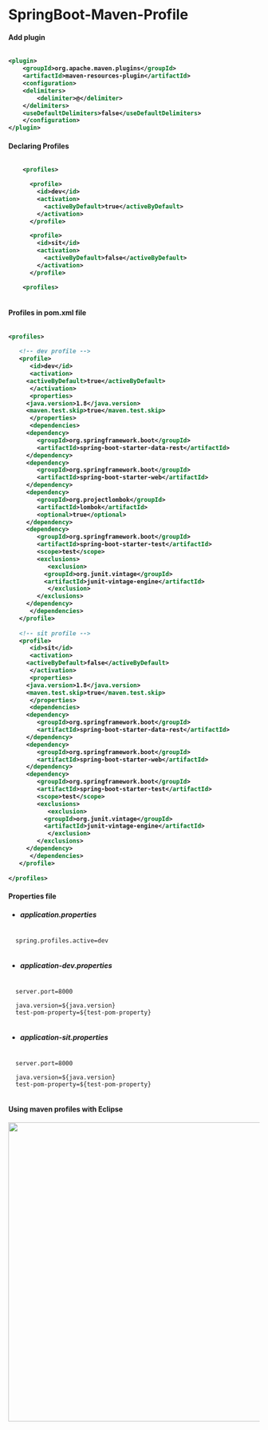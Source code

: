 # SpringBoot-Maven-Profile 

#### Add plugin

<b>

```xml

<plugin>
    <groupId>org.apache.maven.plugins</groupId>
    <artifactId>maven-resources-plugin</artifactId>
    <configuration>
	<delimiters>
	    <delimiter>@</delimiter>
	</delimiters>
	<useDefaultDelimiters>false</useDefaultDelimiters>
    </configuration>
</plugin>
```

</b>

#### Declaring Profiles

<b>

```xml

    <profiles>

      <profile>
        <id>dev</id>
        <activation>
          <activeByDefault>true</activeByDefault>
        </activation>
      </profile>

      <profile>
        <id>sit</id>
        <activation>
          <activeByDefault>false</activeByDefault>
        </activation>
      </profile>

    <profiles>
      
```

</b>


#### Profiles in pom.xml file


<b>

```xml

<profiles>
   
   <!-- dev profile -->	
   <profile>
      <id>dev</id>
      <activation>
	 <activeByDefault>true</activeByDefault>
      </activation>
      <properties>
	 <java.version>1.8</java.version>
	 <maven.test.skip>true</maven.test.skip>
      </properties>
      <dependencies>
	 <dependency>
	    <groupId>org.springframework.boot</groupId>
	    <artifactId>spring-boot-starter-data-rest</artifactId>
	 </dependency>
	 <dependency>
	    <groupId>org.springframework.boot</groupId>
	    <artifactId>spring-boot-starter-web</artifactId>
	 </dependency>
	 <dependency>
	    <groupId>org.projectlombok</groupId>
	    <artifactId>lombok</artifactId>
	    <optional>true</optional>
	 </dependency>
	 <dependency>
	    <groupId>org.springframework.boot</groupId>
	    <artifactId>spring-boot-starter-test</artifactId>
	    <scope>test</scope>
	    <exclusions>
	       <exclusion>
		  <groupId>org.junit.vintage</groupId>
		  <artifactId>junit-vintage-engine</artifactId>
	       </exclusion>
	    </exclusions>
	 </dependency>
      </dependencies>
   </profile>
	
   <!-- sit profile -->		
   <profile>
      <id>sit</id>
      <activation>
	 <activeByDefault>false</activeByDefault>
      </activation>
      <properties>
	 <java.version>1.8</java.version>
	 <maven.test.skip>true</maven.test.skip>
      </properties>
      <dependencies>
	 <dependency>
	    <groupId>org.springframework.boot</groupId>
	    <artifactId>spring-boot-starter-data-rest</artifactId>
	 </dependency>
	 <dependency>
	    <groupId>org.springframework.boot</groupId>
	    <artifactId>spring-boot-starter-web</artifactId>
	 </dependency>
	 <dependency>
	    <groupId>org.springframework.boot</groupId>
	    <artifactId>spring-boot-starter-test</artifactId>
	    <scope>test</scope>
	    <exclusions>
	       <exclusion>
		  <groupId>org.junit.vintage</groupId>
		  <artifactId>junit-vintage-engine</artifactId>
	       </exclusion>
	    </exclusions>
	 </dependency>
      </dependencies>
   </profile>
	
</profiles>

```

</b>

#### Properties file

  - ##### application.properties
  
  ```properties

	spring.profiles.active=dev
	
  ```  

  - ##### application-dev.properties
  
  ```properties

	server.port=8000 

	java.version=${java.version}
	test-pom-property=${test-pom-property}
	
  ```  

  - ##### application-sit.properties
  
  ```properties

	server.port=8000 

	java.version=${java.version}
	test-pom-property=${test-pom-property}
	
  ```  

#### Using maven profiles with Eclipse

<p align="center">
  <img src="https://user-images.githubusercontent.com/15135199/98629530-a9030980-234b-11eb-82cd-a736764393a3.JPG" width="600">
</p>

